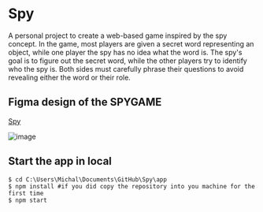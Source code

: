 # Spy

A personal project to create a web-based game inspired by the spy concept. In the game, most players are given a secret word representing an object, while one player the spy has no idea what the word is. The spy's goal is to figure out the secret word, while the other players try to identify who the spy is. Both sides must carefully phrase their questions to avoid revealing either the word or their role.

## Figma design of the SPYGAME

[Spy](https://www.figma.com/design/MqRKP1Wfqq8ahyhC8reAEg/SPY?node-id=0-1&t=pHAgDxjkQUD8X6I6-1)

![image](https://github.com/user-attachments/assets/f171020a-446b-4e9f-b74c-ac919d97d31b)

## Start the app in local

    $ cd C:\Users\Michal\Documents\GitHub\Spy\app
    $ npm install #if you did copy the repository into you machine for the first time
    $ npm start
